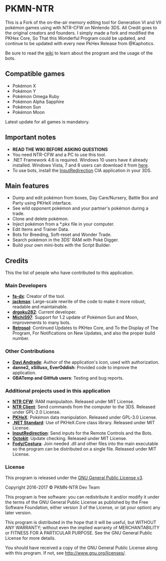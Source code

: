 # PKMN-NTR

This is a Fork of the  on-the-air memory editing tool for Generation VI and VII pokémon games using with NTR-CFW on Nintendo 3DS. 
All Credit goes to the original creators and founders. I simply made a fork and modified the PKHex Core, So That this Wonderful Program could be updated, and continue to be updated with every new PkHex Release from @Kaphotics.

Be sure to read the [wiki](https://github.com/drgoku282/PKMN-NTR/wiki) to learn about the program and the usage of the bots.

## Compatible games
- Pokémon X
- Pokémon Y
- Pokémon Omega Ruby
- Pokémon Alpha Sapphire
- Pokémon Sun
- Pokémon Moon

Latest update for all games is mandatory.

## Important notes
- **READ THE WIKI BEFORE ASKING QUESTIONS**
- You need NTR-CFW and a PC to use this tool.
- .NET Framework 4.6 is required. Windows 10 users have it already installed. Windows Vista, 7 and 8 users can download it from [here](https://www.microsoft.com/en-us/download/details.aspx?id=48130).
- To use bots, install the [InputRedirection](https://github.com/Stary2001/InputRedirection) CIA application in your 3DS.

## Main features
- Dump and edit pokémon from boxes, Day Care/Nursery, Battle Box and Party using PKHeX interface.
- See wild opponent pokémon and your partner's pokémon during a trade.
- Clone and delete pokémon.
- Inject pokémon from a *.pkx file in your computer.
- Edit Items and Trainer Data.
- Bots for Breeding, Soft-reset and Wonder Trade.
- Search pokémon in the 3DS' RAM with Poké Digger.
- Build your own mini-bots with the Script Builder.

## Credits
This the list of people who have contributed to this application.

### Main Developers
- **[fa-dx](https://github.com/fa-dx/PKMN-NTR)**: Creator of the tool.
- **[jackmax](https://github.com/jackmax/PKMN-NTR)**: Large-scale rewrite of the code to make it more robust, readable and maintainable.
- **[drgoku282](https://github.com/drgoku282/PKMN-NTR)**: Current developer.
- **[MichiS97](https://github.com/MichiS97/PKMN-NTR)**: Support for 1.2 update of Pokémon Sun and Moon, improvements to many bots.
- **[Retrosol](https://github.com/Retrosol/PKMN-NTR-RetroVS)**: Continued Updates to PKHex Core, and To the Display of The Program, For Notifications on New Updates, and also the proper build number.

### Other Contributions
- **[Davi Andrade](http://daviandrade.com/)**: Author of the application's icon, used with authorization. 
- **danne2, xSillusx, EverOddish**: Provided code to improve the application.
- **GBATemp and GitHub users**: Testing and bug reports.

###  Additional projects used in this application
- **[NTR CFW](https://github.com/44670/BootNTR)**: RAM manipulaiton. Released under MIT License.
- **[NTR Client](https://github.com/fa-dx/NTR-Base)**: Send commands from the computer to the 3DS. Released under GPL-2.0 License.
- **[PKHeX](https://github.com/kwsch/PKHeX)**: Pokémon data manipulation. Released under GPL-3.0 License.
- **[.NET Standard](https://github.com/dotnet/standard)**: Use of PKHeX.Core class library. Released under MIT License.
- **[InputRedirection](https://github.com/Stary2001/InputRedirection)**: Send inputs for the Remote Controls and the Bots.
- **[Octokit](https://github.com/octokit/octokit.net)**: Update checking. Released under MIT License.
- **[Fody/Costura](https://github.com/Fody/Costura)**: Join needed .dll and other files into the main executable so the program can be distributed on a single file. Released under MIT License.

### License

This program is released under the [GNU General Public License v3](https://github.com/drgoku282/PKMN-NTR/blob/master/LICENSE).

Copyright 2016-2017 © PKMN-NTR Dev Team

This program is free software: you can redistribute it and/or modify it under the terms of the GNU General Public License as published by the Free Software Foundation, either version 3 of the License, or (at your option) any later version.

This program is distributed in the hope that it will be useful, but WITHOUT ANY WARRANTY; without even the implied warranty of
MERCHANTABILITY or FITNESS FOR A PARTICULAR PURPOSE.  See the GNU General Public License for more details.

You should have received a copy of the GNU General Public License along with this program.  If not, see <http://www.gnu.org/licenses/>.
